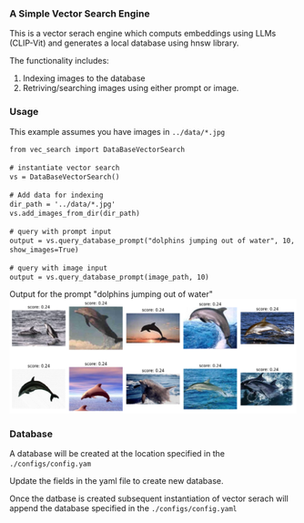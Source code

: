 ### A Simple Vector Search Engine

This is a vector serach engine which computs embeddings using LLMs (CLIP-Vit) and generates a local database using hnsw library.

The functionality includes:
1. Indexing images to the database
2. Retriving/searching images using either prompt or image.

### Usage
This example assumes you have images in ```../data/*.jpg ```
```
from vec_search import DataBaseVectorSearch

# instantiate vector search
vs = DataBaseVectorSearch() 

# Add data for indexing
dir_path = '../data/*.jpg'
vs.add_images_from_dir(dir_path)

# query with prompt input
output = vs.query_database_prompt("dolphins jumping out of water", 10, show_images=True)

# query with image input
output = vs.query_database_prompt(image_path, 10)

```
Output for the prompt "dolphins jumping out of water"
![Alt text](./code/sample_output.png)

### Database
A database will be created at the location specified in the ```./configs/config.yam ``` 

Update the fields in the yaml file to create new database.

Once the datbase is created subsequent instantiation of vector serach will append the database specified in the ```./configs/config.yaml```